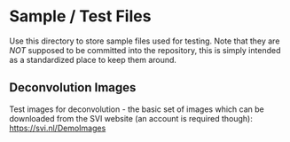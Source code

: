 Sample / Test Files
===================

Use this directory to store sample files used for testing. Note that they are
*NOT* supposed to be committed into the repository, this is simply intended as
a standardized place to keep them around.

Deconvolution Images
--------------------
Test images for deconvolution - the basic set of images which can be downloaded
from the SVI website (an account is required though): https://svi.nl/DemoImages
